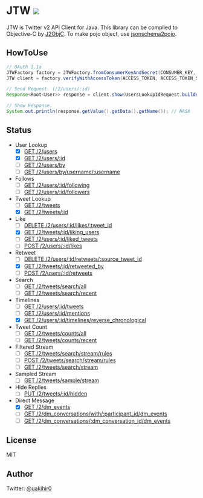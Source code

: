 # JTW [![](https://jitpack.io/v/uakihir0/jtw.svg)](https://jitpack.io/#uakihir0/jtw)

JTW is Twitter v2 API Client for Java. This library can be complied to Objective-C by [J2ObjC](https://developers.google.com/j2objc/).
To make pojo object, use [jsonschema2pojo](http://www.jsonschema2pojo.org/).

## HowToUse

```java
// OAuth 1.1a
JTWFactory factory = JTWFactory.fromConsumerKeyAndSecret(CONSUMER_KEY, CONSUMER_SECRET);
JTW client = factory.verifyWithAccessToken(ACCESS_TOKEN, ACCESS_TOKEN_SECRET);

// Send Request. (/2/users/:id)
Response<Root<User>> response = client.show(UsersLookupIdRequest.builder("11348282").build());

// Show Response.
System.out.println(response.getValue().getData().getName()); // NASA
```

## Status
<!-- - [ ] []() -->

- User Lookup
  - [x] [GET /2/users](https://developer.twitter.com/en/docs/twitter-api/users/lookup/api-reference/get-users)
  - [x] [GET /2/users/:id](https://developer.twitter.com/en/docs/twitter-api/users/lookup/api-reference/get-users-id)
  - [ ] [GET /2/users/by](https://developer.twitter.com/en/docs/twitter-api/users/lookup/api-reference/get-users-by)
  - [ ] [GET /2/users/by/username/:username](https://developer.twitter.com/en/docs/twitter-api/users/lookup/api-reference/get-users-by-username-username)
- Follows
  - [ ] [GET /2/users/:id/following](https://developer.twitter.com/en/docs/twitter-api/users/follows/api-reference/get-users-id-following)
  - [ ] [GET /2/users/:id/followers](https://developer.twitter.com/en/docs/twitter-api/users/follows/api-reference/get-users-id-followers)
- Tweet Lookup
  - [ ] [GET /2/tweets](https://developer.twitter.com/en/docs/twitter-api/tweets/lookup/api-reference/get-tweets)
  - [x] [GET /2/tweets/:id](https://developer.twitter.com/en/docs/twitter-api/tweets/lookup/api-reference/get-tweets-id)
- Like
  - [ ] [DELETE /2/users/:id/likes/:tweet_id](https://developer.twitter.com/en/docs/twitter-api/tweets/likes/api-reference/delete-users-id-likes-tweet_id)
  - [x] [GET /2/tweets/:id/liking_users](https://developer.twitter.com/en/docs/twitter-api/tweets/likes/api-reference/get-tweets-id-liking_users)
  - [ ] [GET /2/users/:id/liked_tweets](https://developer.twitter.com/en/docs/twitter-api/tweets/likes/api-reference/get-users-id-liked_tweets)
  - [ ] [POST /2/users/:id/likes](https://developer.twitter.com/en/docs/twitter-api/tweets/likes/api-reference/post-users-id-likes)
- Retweet
  - [ ] [DELETE /2/users/:id/retweets/:source_tweet_id](https://developer.twitter.com/en/docs/twitter-api/tweets/retweets/api-reference/delete-users-id-retweets-tweet_id)
  - [x] [GET /2/tweets/:id/retweeted_by](https://developer.twitter.com/en/docs/twitter-api/tweets/retweets/api-reference/get-tweets-id-retweeted_by)
  - [ ] [POST /2/users/:id/retweets](https://developer.twitter.com/en/docs/twitter-api/tweets/retweets/api-reference/post-users-id-retweets)
- Search
  - [ ] [GET /2/tweets/search/all](https://developer.twitter.com/en/docs/twitter-api/tweets/search/api-reference/get-tweets-search-all)
  - [ ] [GET /2/tweets/search/recent](https://developer.twitter.com/en/docs/twitter-api/tweets/search/api-reference/get-tweets-search-recent)
- Timelines
  - [ ] [GET /2/users/:id/tweets](https://developer.twitter.com/en/docs/twitter-api/tweets/timelines/api-reference/get-users-id-tweets)
  - [ ] [GET /2/users/:id/mentions](https://developer.twitter.com/en/docs/twitter-api/tweets/timelines/api-reference/get-users-id-mentions)
  - [x] [GET /2/users/:id/timelines/reverse_chronological](https://developer.twitter.com/en/docs/twitter-api/tweets/timelines/api-reference/get-users-id-reverse-chronological)
- Tweet Count
  - [ ] [GET /2/tweets/counts/all](https://developer.twitter.com/en/docs/twitter-api/tweets/counts/api-reference/get-tweets-counts-all)
  - [ ] [GET /2/tweets/counts/recent](https://developer.twitter.com/en/docs/twitter-api/tweets/counts/api-reference/get-tweets-counts-recent)
- Filtered Stream
  - [ ] [GET /2/tweets/search/stream/rules](https://developer.twitter.com/en/docs/twitter-api/tweets/filtered-stream/api-reference/get-tweets-search-stream-rules)
  - [ ] [POST /2/tweets/search/stream/rules](https://developer.twitter.com/en/docs/twitter-api/tweets/filtered-stream/api-reference/post-tweets-search-stream-rules)
  - [ ] [GET /2/tweets/search/stream](https://developer.twitter.com/en/docs/twitter-api/tweets/filtered-stream/api-reference/get-tweets-search-stream)
- Sampled Stream
  - [ ] [GET /2/tweets/sample/stream](https://developer.twitter.com/en/docs/twitter-api/tweets/sampled-stream/api-reference/get-tweets-sample-stream)
- Hide Replies
  - [ ] [PUT /2/tweets/:id/hidden](https://developer.twitter.com/en/docs/twitter-api/tweets/hide-replies/api-reference/put-tweets-id-hidden)
- Direct Message
  - [x] [GET /2/dm_events](https://developer.twitter.com/en/docs/twitter-api/direct-messages/lookup/api-reference/get-dm_events)
  - [ ] [GET /2/dm_conversations/with/:participant_id/dm_events](https://developer.twitter.com/en/docs/twitter-api/direct-messages/lookup/api-reference/get-dm_conversations-with-participant_id-dm_events)
  - [ ] [GET /2/dm_conversations/:dm_conversation_id/dm_events](https://developer.twitter.com/en/docs/twitter-api/direct-messages/lookup/api-reference/get-dm_conversations-dm_conversation_id-dm_events)

## License

MIT

## Author

Twitter: [@uakihir0](https://twitter.com/uakihir0)
